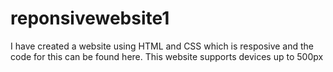 # reponsivewebsite1
I have created a website using HTML and CSS which is resposive and the code for this can be found here. This website supports devices up to 500px
